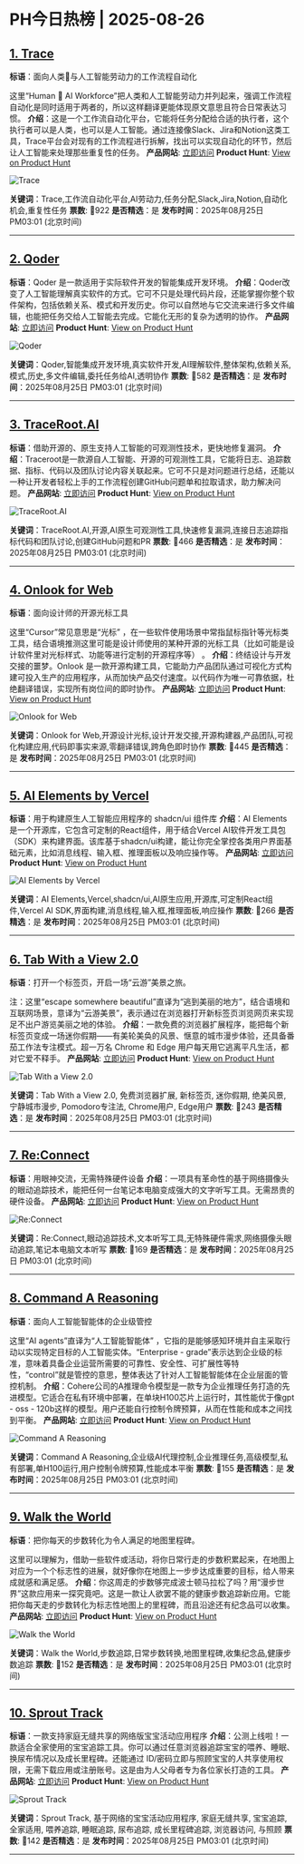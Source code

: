 # PH今日热榜 | 2025-08-26

## [1. Trace](https://www.producthunt.com/products/trace?utm_campaign=producthunt-api&utm_medium=api-v2&utm_source=Application%3A+dev+%28ID%3A+189358%29)
**标语**：面向人类👾与人工智能劳动力的工作流程自动化

这里“Human 👾 AI Workforce”把人类和人工智能劳动力并列起来，强调工作流程自动化是同时适用于两者的，所以这样翻译更能体现原文意思且符合日常表达习惯。
**介绍**：这是一个工作流自动化平台，它能将任务分配给合适的执行者，这个执行者可以是人类，也可以是人工智能。通过连接像Slack、Jira和Notion这类工具，Trace平台会对现有的工作流程进行拆解，找出可以实现自动化的环节，然后让人工智能来处理那些重复性的任务。
**产品网站**: [立即访问](https://www.producthunt.com/r/P4DHCVHLPH3IZH?utm_campaign=producthunt-api&utm_medium=api-v2&utm_source=Application%3A+dev+%28ID%3A+189358%29)
**Product Hunt**: [View on Product Hunt](https://www.producthunt.com/products/trace?utm_campaign=producthunt-api&utm_medium=api-v2&utm_source=Application%3A+dev+%28ID%3A+189358%29)

![Trace](https://ph-files.imgix.net/8dc1cda4-025c-442d-a2cd-c6a45721b875.jpeg?auto=format)

**关键词**：Trace,工作流自动化平台,AI劳动力,任务分配,Slack,Jira,Notion,自动化机会,重复性任务
**票数**: 🔺922
**是否精选**：是
**发布时间**：2025年08月25日 PM03:01 (北京时间)

---

## [2. Qoder](https://www.producthunt.com/products/qoder?utm_campaign=producthunt-api&utm_medium=api-v2&utm_source=Application%3A+dev+%28ID%3A+189358%29)
**标语**：Qoder 是一款适用于实际软件开发的智能集成开发环境。
**介绍**：Qoder改变了人工智能理解真实软件的方式。它可不只是处理代码片段，还能掌握你整个软件架构，包括依赖关系、模式和开发历史。你可以自然地与它交流来进行多文件编辑，也能把任务交给人工智能去完成。它能化无形的复杂为透明的协作。
**产品网站**: [立即访问](https://www.producthunt.com/r/EIDOKKDSBW2DQD?utm_campaign=producthunt-api&utm_medium=api-v2&utm_source=Application%3A+dev+%28ID%3A+189358%29)
**Product Hunt**: [View on Product Hunt](https://www.producthunt.com/products/qoder?utm_campaign=producthunt-api&utm_medium=api-v2&utm_source=Application%3A+dev+%28ID%3A+189358%29)

![Qoder](https://ph-files.imgix.net/be69f977-98e4-49b2-ac8c-a7894a32c71f.png?auto=format)

**关键词**：Qoder,智能集成开发环境,真实软件开发,AI理解软件,整体架构,依赖关系,模式,历史,多文件编辑,委托任务给AI,透明协作
**票数**: 🔺582
**是否精选**：是
**发布时间**：2025年08月25日 PM03:01 (北京时间)

---

## [3. TraceRoot.AI](https://www.producthunt.com/products/traceroot-ai?utm_campaign=producthunt-api&utm_medium=api-v2&utm_source=Application%3A+dev+%28ID%3A+189358%29)
**标语**：借助开源的、原生支持人工智能的可观测性技术，更快地修复漏洞。
**介绍**：Traceroot是一款源自人工智能、开源的可观测性工具，它能将日志、追踪数据、指标、代码以及团队讨论内容关联起来。它可不只是对问题进行总结，还能以一种让开发者轻松上手的工作流程创建GitHub问题单和拉取请求，助力解决问题。
**产品网站**: [立即访问](https://www.producthunt.com/r/KOU47SFVPFRVDL?utm_campaign=producthunt-api&utm_medium=api-v2&utm_source=Application%3A+dev+%28ID%3A+189358%29)
**Product Hunt**: [View on Product Hunt](https://www.producthunt.com/products/traceroot-ai?utm_campaign=producthunt-api&utm_medium=api-v2&utm_source=Application%3A+dev+%28ID%3A+189358%29)

![TraceRoot.AI](https://ph-files.imgix.net/a704cca8-c600-4a4a-ade0-43e596fa0d39.png?auto=format)

**关键词**：TraceRoot.AI,开源,AI原生可观测性工具,快速修复漏洞,连接日志追踪指标代码和团队讨论,创建GitHub问题和PR
**票数**: 🔺466
**是否精选**：是
**发布时间**：2025年08月25日 PM03:01 (北京时间)

---

## [4. Onlook for Web](https://www.producthunt.com/products/onlook-2?utm_campaign=producthunt-api&utm_medium=api-v2&utm_source=Application%3A+dev+%28ID%3A+189358%29)
**标语**：面向设计师的开源光标工具

这里“Cursor”常见意思是“光标” ，在一些软件使用场景中常指鼠标指针等光标类工具，结合语境推测这里可能是设计师使用的某种开源的光标工具（比如可能是设计软件里对光标样式、功能等进行定制的开源程序等） 。
**介绍**：终结设计与开发交接的噩梦。Onlook 是一款开源构建工具，它能助力产品团队通过可视化方式构建可投入生产的应用程序，从而加快产品交付速度。以代码作为唯一可靠依据，杜绝翻译错误，实现所有岗位间的即时协作。
**产品网站**: [立即访问](https://www.producthunt.com/r/W4RU2JFOFUZTOJ?utm_campaign=producthunt-api&utm_medium=api-v2&utm_source=Application%3A+dev+%28ID%3A+189358%29)
**Product Hunt**: [View on Product Hunt](https://www.producthunt.com/products/onlook-2?utm_campaign=producthunt-api&utm_medium=api-v2&utm_source=Application%3A+dev+%28ID%3A+189358%29)

![Onlook for Web](https://ph-files.imgix.net/c3e21fe2-3777-4f5a-bcf5-23cb46bacbb1.png?auto=format)

**关键词**：Onlook for Web,开源设计光标,设计开发交接,开源构建器,产品团队,可视化构建应用,代码即事实来源,零翻译错误,跨角色即时协作
**票数**: 🔺445
**是否精选**：是
**发布时间**：2025年08月25日 PM03:01 (北京时间)

---

## [5. AI Elements by Vercel](https://www.producthunt.com/products/vercel?utm_campaign=producthunt-api&utm_medium=api-v2&utm_source=Application%3A+dev+%28ID%3A+189358%29)
**标语**：用于构建原生人工智能应用程序的 shadcn/ui 组件库
**介绍**：AI Elements是一个开源库，它包含可定制的React组件，用于结合Vercel AI软件开发工具包（SDK）来构建界面。该库基于shadcn/ui构建，能让你完全掌控各类用户界面基础元素，比如消息线程、输入框、推理面板以及响应操作等。
**产品网站**: [立即访问](https://www.producthunt.com/r/BBTRRGJFDAT2R3?utm_campaign=producthunt-api&utm_medium=api-v2&utm_source=Application%3A+dev+%28ID%3A+189358%29)
**Product Hunt**: [View on Product Hunt](https://www.producthunt.com/products/vercel?utm_campaign=producthunt-api&utm_medium=api-v2&utm_source=Application%3A+dev+%28ID%3A+189358%29)

![AI Elements by Vercel](https://ph-files.imgix.net/323553da-a468-4b2f-8ddd-ed340bcc07ee.jpeg?auto=format)

**关键词**：AI Elements,Vercel,shadcn/ui,AI原生应用,开源库,可定制React组件,Vercel AI SDK,界面构建,消息线程,输入框,推理面板,响应操作
**票数**: 🔺266
**是否精选**：是
**发布时间**：2025年08月25日 PM03:01 (北京时间)

---

## [6. Tab With a View 2.0](https://www.producthunt.com/products/tab-with-a-view?utm_campaign=producthunt-api&utm_medium=api-v2&utm_source=Application%3A+dev+%28ID%3A+189358%29)
**标语**：打开一个标签页，开启一场“云游”美景之旅。 

注：这里“escape somewhere beautiful”直译为“逃到美丽的地方”，结合语境和互联网场景，意译为“云游美景”，表示通过在浏览器打开新标签页浏览网页来实现足不出户游览美丽之地的体验。
**介绍**：一款免费的浏览器扩展程序，能把每个新标签页变成一场迷你假期——有美轮美奂的风景、惬意的城市漫步体验，还具备番茄工作法专注模式。超一万名 Chrome 和 Edge 用户每天用它逃离平凡生活，都对它爱不释手。
**产品网站**: [立即访问](https://www.producthunt.com/r/6V4SAPKJCY5FH6?utm_campaign=producthunt-api&utm_medium=api-v2&utm_source=Application%3A+dev+%28ID%3A+189358%29)
**Product Hunt**: [View on Product Hunt](https://www.producthunt.com/products/tab-with-a-view?utm_campaign=producthunt-api&utm_medium=api-v2&utm_source=Application%3A+dev+%28ID%3A+189358%29)

![Tab With a View 2.0](https://ph-files.imgix.net/c4cc53d4-e8f0-4328-9a1f-26544b197288.jpeg?auto=format)

**关键词**：Tab With a View 2.0, 免费浏览器扩展, 新标签页, 迷你假期, 绝美风景, 宁静城市漫步, Pomodoro专注法, Chrome用户, Edge用户
**票数**: 🔺243
**是否精选**：是
**发布时间**：2025年08月25日 PM03:01 (北京时间)

---

## [7. Re:Connect](https://www.producthunt.com/products/re-connect?utm_campaign=producthunt-api&utm_medium=api-v2&utm_source=Application%3A+dev+%28ID%3A+189358%29)
**标语**：用眼神交流，无需特殊硬件设备
**介绍**：一项具有革命性的基于网络摄像头的眼动追踪技术，能把任何一台笔记本电脑变成强大的文字听写工具。无需昂贵的硬件设备。
**产品网站**: [立即访问](https://www.producthunt.com/r/A7EE5ECRL6MRTI?utm_campaign=producthunt-api&utm_medium=api-v2&utm_source=Application%3A+dev+%28ID%3A+189358%29)
**Product Hunt**: [View on Product Hunt](https://www.producthunt.com/products/re-connect?utm_campaign=producthunt-api&utm_medium=api-v2&utm_source=Application%3A+dev+%28ID%3A+189358%29)

![Re:Connect](https://ph-files.imgix.net/857d5273-8a7c-47b2-8df8-4b2da0589f60.png?auto=format)

**关键词**：Re:Connect,眼动追踪技术,文本听写工具,无特殊硬件需求,网络摄像头眼动追踪,笔记本电脑文本听写
**票数**: 🔺169
**是否精选**：是
**发布时间**：2025年08月25日 PM03:01 (北京时间)

---

## [8. Command A Reasoning](https://www.producthunt.com/products/cohere-2?utm_campaign=producthunt-api&utm_medium=api-v2&utm_source=Application%3A+dev+%28ID%3A+189358%29)
**标语**：面向人工智能智能体的企业级管控

这里“AI agents”直译为“人工智能智能体” ，它指的是能够感知环境并自主采取行动以实现特定目标的人工智能实体。“Enterprise - grade”表示达到企业级的标准，意味着具备企业运营所需要的可靠性、安全性、可扩展性等特性，“control”就是管控的意思，整体表达了针对人工智能智能体在企业层面的管控机制。
**介绍**：Cohere公司的A推理命令模型是一款专为企业推理任务打造的先进模型。它适合在私有环境中部署，在单块H100芯片上运行时，其性能优于像gpt - oss - 120b这样的模型。用户还能自行控制令牌预算，从而在性能和成本之间找到平衡。
**产品网站**: [立即访问](https://www.producthunt.com/r/GPADBF6EEQDJPC?utm_campaign=producthunt-api&utm_medium=api-v2&utm_source=Application%3A+dev+%28ID%3A+189358%29)
**Product Hunt**: [View on Product Hunt](https://www.producthunt.com/products/cohere-2?utm_campaign=producthunt-api&utm_medium=api-v2&utm_source=Application%3A+dev+%28ID%3A+189358%29)

![Command A Reasoning](https://ph-files.imgix.net/1cc40799-c18c-49c9-a1de-bf3125958b20.jpeg?auto=format)

**关键词**：Command A Reasoning,企业级AI代理控制,企业推理任务,高级模型,私有部署,单H100运行,用户控制令牌预算,性能成本平衡
**票数**: 🔺155
**是否精选**：是
**发布时间**：2025年08月25日 PM03:01 (北京时间)

---

## [9. Walk the World](https://www.producthunt.com/products/walk-the-world?utm_campaign=producthunt-api&utm_medium=api-v2&utm_source=Application%3A+dev+%28ID%3A+189358%29)
**标语**：把你每天的步数转化为令人满足的地图里程碑。

这里可以理解为，借助一些软件或活动，将你日常行走的步数积累起来，在地图上对应为一个个标志性的进展，就好像你在地图上一步步达成重要的目标，给人带来成就感和满足感。
**介绍**：你这周走的步数够完成波士顿马拉松了吗？用“漫步世界”这款应用来一探究竟吧。这是一款让人欲罢不能的健康步数追踪新应用。它能把你每天走的步数转化为标志性地图上的里程碑，而且沿途还有纪念品可以收集。
**产品网站**: [立即访问](https://www.producthunt.com/r/3FVSPTTY6NGX7X?utm_campaign=producthunt-api&utm_medium=api-v2&utm_source=Application%3A+dev+%28ID%3A+189358%29)
**Product Hunt**: [View on Product Hunt](https://www.producthunt.com/products/walk-the-world?utm_campaign=producthunt-api&utm_medium=api-v2&utm_source=Application%3A+dev+%28ID%3A+189358%29)

![Walk the World](https://ph-files.imgix.net/eb34b9e2-afd1-46de-9354-0b0fd72b0309.png?auto=format)

**关键词**：Walk the World,步数追踪,日常步数转换,地图里程碑,收集纪念品,健康步数追踪
**票数**: 🔺152
**是否精选**：是
**发布时间**：2025年08月25日 PM03:01 (北京时间)

---

## [10. Sprout Track](https://www.producthunt.com/products/sprout-track-the-beta-launch?utm_campaign=producthunt-api&utm_medium=api-v2&utm_source=Application%3A+dev+%28ID%3A+189358%29)
**标语**：一款支持家庭无缝共享的网络版宝宝活动应用程序
**介绍**：公测上线啦！一款适合全家使用的宝宝追踪工具。你可以通过任意浏览器追踪宝宝的喂养、睡眠、换尿布情况以及成长里程碑。还能通过 ID/密码立即与照顾宝宝的人共享使用权限，无需下载应用或注册账号。这是由为人父母者专为各位家长打造的工具。
**产品网站**: [立即访问](https://www.producthunt.com/r/EIAAB3EFNWXBZY?utm_campaign=producthunt-api&utm_medium=api-v2&utm_source=Application%3A+dev+%28ID%3A+189358%29)
**Product Hunt**: [View on Product Hunt](https://www.producthunt.com/products/sprout-track-the-beta-launch?utm_campaign=producthunt-api&utm_medium=api-v2&utm_source=Application%3A+dev+%28ID%3A+189358%29)

![Sprout Track](https://ph-files.imgix.net/71fb4ac1-b0d8-4c75-9d1e-dc3f807d9223.png?auto=format)

**关键词**：Sprout Track, 基于网络的宝宝活动应用程序, 家庭无缝共享, 宝宝追踪, 全家适用, 喂养追踪, 睡眠追踪, 尿布追踪, 成长里程碑追踪, 浏览器访问, 与照顾
**票数**: 🔺142
**是否精选**：是
**发布时间**：2025年08月25日 PM03:01 (北京时间)

---

